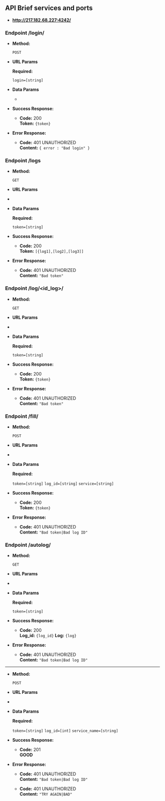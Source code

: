 **API Brief services and ports**
----

* **http://217.182.68.227:4242/**


### Endpoint /login/

* **Method:**
 

  `POST`
  
*  **URL Params**

   **Required:**
 
   `login=[string]`

* **Data Params**

  * 

* **Success Response:**

  * **Code:** 200 <br />
    **Token:** `{token}`
 
* **Error Response:**

  * **Code:** 401 UNAUTHORIZED <br />
    **Content:** `{ error : "Bad login" }`

### Endpoint /logs

* **Method:**
 

  `GET`
  
*  **URL Params**

  * 
   

* **Data Params**

  **Required:**
 
   `token=[string]`

* **Success Response:**

  * **Code:** 200 <br />
    **Token:** `[{log1],[log2],[log3]]`
 
* **Error Response:**

  * **Code:** 401 UNAUTHORIZED <br />
    **Content:** `"Bad token"`

### Endpoint /log/<id_log>/

* **Method:**
 

  `GET`
  
*  **URL Params**

  * 
   

* **Data Params**

  **Required:**
 
   `token=[string]`

* **Success Response:**

  * **Code:** 200 <br />
    **Token:** `{token}`
 
* **Error Response:**

  * **Code:** 401 UNAUTHORIZED <br />
    **Content:** `"Bad token"`

### Endpoint /fill/

* **Method:**
 

  `POST`
  
*  **URL Params**

  * 
   

* **Data Params**

  **Required:**
 
   `token=[string]`
   `log_id=[string]`
   `service=[string]`

* **Success Response:**

  * **Code:** 200 <br />
    **Token:** `{token}`
 
* **Error Response:**

  * **Code:** 401 UNAUTHORIZED <br />
    **Content:** `"Bad token|Bad log ID"`

### Endpoint /autolog/

* **Method:**
 

  `GET`
  
*  **URL Params**

  * 
   

* **Data Params**

  **Required:**
 
   `token=[string]`

* **Success Response:**

  * **Code:** 200 <br />
    **Log_id:** `{log_id}`
    **Log:** `{log}`
 
* **Error Response:**

  * **Code:** 401 UNAUTHORIZED <br />
    **Content:** `"Bad token|Bad log ID"`

--------------------------
    
* **Method:**
 

  `POST`
  
*  **URL Params**

  * 
   

* **Data Params**

  **Required:**
 
   `token=[string]`
   `log_id=[int]`
   `service_name=[string]`

* **Success Response:**

  * **Code:** 201 <br />
    **GOOD**
 
* **Error Response:**

  * **Code:** 401 UNAUTHORIZED <br />
    **Content:** `"Bad token|Bad log ID"`
    
  * **Code:** 401 UNAUTHORIZED <br />
    **Content:** `"TRY AGAIN|BAD"`



